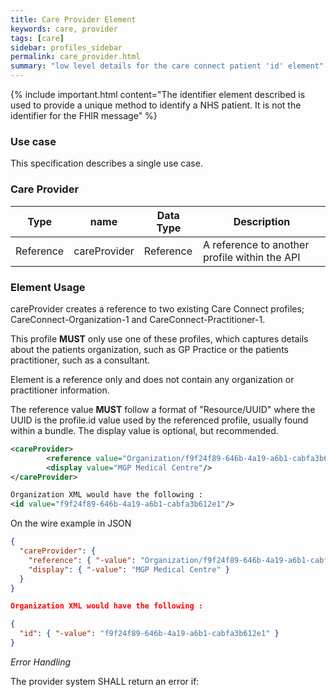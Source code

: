 ```yaml
---
title: Care Provider Element
keywords: care, provider
tags: [care]
sidebar: profiles_sidebar
permalink: care_provider.html
summary: "low level details for the care connect patient 'id' element"
---
```

{% include important.html content="The identifier element described is  used to provide a unique method to identify a NHS patient. It is not the identifier for the FHIR message" %}

### Use case ###

This specification describes a single use case. 

### Care Provider ###

|Type|name|Data Type|Description|
| ------------- | ------------- | ------------- | ------------- |
| Reference| careProvider| Reference | A reference to another profile within the API|


### Element Usage ###

careProvider creates a reference to two existing Care Connect profiles; CareConnect-Organization-1 and CareConnect-Practitioner-1.

This profile **MUST** only use one of these profiles, which captures details about the patients organization, such as GP Practice or the patients practitioner, such as a consultant.

Element is a reference only and does not contain any organization or practitioner information.

The reference value **MUST** follow a format of "Resource/UUID" where the UUID is the profile.id value used by the referenced profile, usually found within a bundle. The display value is optional, but recommended.

```xml
<careProvider>
		<reference value="Organization/f9f24f89-646b-4a19-a6b1-cabfa3b612e1"/>
		<display value="MGP Medical Centre"/>
</careProvider>

Organization XML would have the following :
<id value="f9f24f89-646b-4a19-a6b1-cabfa3b612e1"/>
```

On the wire example in JSON

```json
{
  "careProvider": {
    "reference": { "-value": "Organization/f9f24f89-646b-4a19-a6b1-cabfa3b612e1" },
    "display": { "-value": "MGP Medical Centre" }
  }
}

Organization XML would have the following :

{
  "id": { "-value": "f9f24f89-646b-4a19-a6b1-cabfa3b612e1" }
}
```

*Error Handling*

The provider system SHALL return an error if:







